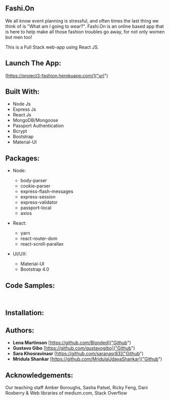 ## Fashi.On

We all know event planning is stressful, and often times the last thing we think of
is "What am I going to wear?". Fashi.On is an online based app that is here
to help make all those fashion troubles go away, for not only women but men too!

This is a Full Stack web-app using React JS.

## Launch The App:
[https://project3-fashion.herokuapp.com/]("url")


## Built With:
- Node Js
- Express Js
- React Js
- MongoDB/Mongoose
- Passport Authentication
- Bcrypt
- Bootstrap
- Material-UI

## Packages:
-  Node:
    - body-parser
    - cookie-parser
    - express-flash-messages
    - express-session
    - express-validator
    - passport-local
    - axios
   
- React:
    - yarn
    - react-router-dom
    - react-scroll-parallax
    
- UI/UX:    
    - Material-UI
    - Bootstrap 4.0


## Code Samples:

```
```


```
```

## Installation:



## Authors:
* **Lena Martinson** [https://github.com/Blonded]("Github")
* **Gustavo Gibo** [https://github.com/gustavogibo]("Github")
* **Sara Khosravinasr** [https://github.com/saranasr83]("Github")
* **Mridula Shankar** [https://github.com/MridulaUdayaShankar]("Github")

## Acknowledgements:
 Our teaching staff Amber Boroughs, Sasha Patsel, Ricky Feng, Dani Roxberry & Web libraries of medium.com, Stack Overflow 
